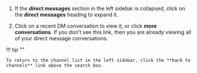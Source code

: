 1. If the **direct messages** section in the left sidebar is collapsed, click on
   the **direct messages** heading to expand it.

1. Click on a recent DM conversation to view it, or click **more
   conversations**. If you don't see this link, then you are already viewing all
   of your direct message conversations.

!!! tip ""

    To return to the channel list in the left sidebar, click the **back to
    channels** link above the search box.
